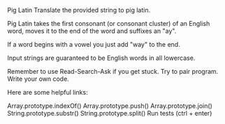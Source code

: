 Pig Latin
Translate the provided string to pig latin.

Pig Latin takes the first consonant (or consonant cluster) of an English word, moves it to the end of the word and suffixes an "ay".

If a word begins with a vowel you just add "way" to the end.

Input strings are guaranteed to be English words in all lowercase.

Remember to use Read-Search-Ask if you get stuck. Try to pair program. Write your own code.

Here are some helpful links:

Array.prototype.indexOf()
Array.prototype.push()
Array.prototype.join()
String.prototype.substr()
String.prototype.split()
Run tests (ctrl + enter)
